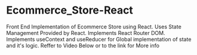 # Ecommerce_Store-React
Front End Implementation of Ecommerce Store using React. Uses State Management Provided by React. Implements React Router DOM. Implements useContext and useReducer for Global implementation of state and it's logic. Reffer to Video Below or to the link for More info
